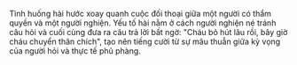 Tình huống hài hước xoay quanh cuộc đối thoại giữa một người có thẩm quyền và một người nghiện. Yếu tố hài nằm ở cách người nghiện né tránh câu hỏi và cuối cùng đưa ra câu trả lời bất ngờ: "Cháu bỏ hút lâu rồi, bây giờ cháu chuyển thân chích", tạo nên tiếng cười từ sự mâu thuẫn giữa kỳ vọng của người hỏi và thực tế phũ phàng.